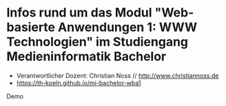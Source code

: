 # Infos rund um das Modul "Web-basierte Anwendungen 1: WWW Technologien" im Studiengang Medieninformatik Bachelor

- Verantwortlicher Dozent: Christian Noss // http://www.christiannoss.de
- https://th-koeln.github.io/mi-bachelor-wba1

Demo


